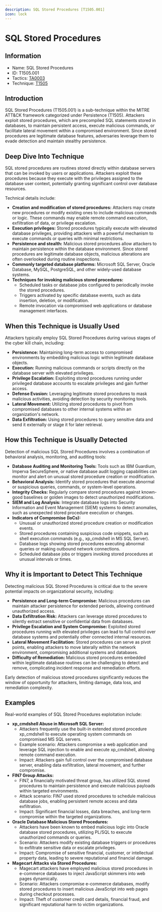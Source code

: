 ```yaml
---
description: SQL Stored Procedures [T1505.001]
icon: lock
---
```


# SQL Stored Procedures

## Information

* Name: SQL Stored Procedures
* ID: T1505.001
* Tactics: [TA0003](../)
* Technique: [T1505](./)

## Introduction

SQL Stored Procedures (T1505.001) is a sub-technique within the MITRE ATT\&CK framework categorized under Persistence (T1505). Attackers exploit stored procedures, which are precompiled SQL statements stored in databases, to maintain persistent access, execute malicious commands, or facilitate lateral movement within a compromised environment. Since stored procedures are legitimate database features, adversaries leverage them to evade detection and maintain stealthy persistence.

## Deep Dive Into Technique

SQL stored procedures are routines stored directly within database servers that can be invoked by users or applications. Attackers exploit these procedures because they execute with the privileges assigned to the database user context, potentially granting significant control over database resources.

Technical details include:

* **Creation and modification of stored procedures:** Attackers may create new procedures or modify existing ones to include malicious commands or logic. These commands may enable remote command execution, exfiltration of data, or privilege escalation.
* **Execution privileges:** Stored procedures typically execute with elevated database privileges, providing attackers with a powerful mechanism to execute commands or queries with minimal restrictions.
* **Persistence and stealth:** Malicious stored procedures allow attackers to maintain persistence within the database environment. Since stored procedures are legitimate database objects, malicious alterations are often overlooked during routine inspections.
* **Commonly targeted database platforms:** Microsoft SQL Server, Oracle Database, MySQL, PostgreSQL, and other widely-used database systems.
* **Techniques for invoking malicious stored procedures:**
  * Scheduled tasks or database jobs configured to periodically invoke the stored procedures.
  * Triggers activated by specific database events, such as data insertion, deletion, or modification.
  * Remote invocation via compromised web applications or database management interfaces.

## When this Technique is Usually Used

Attackers typically employ SQL Stored Procedures during various stages of the cyber kill chain, including:

* **Persistence:** Maintaining long-term access to compromised environments by embedding malicious logic within legitimate database objects.
* **Execution:** Running malicious commands or scripts directly on the database server with elevated privileges.
* **Privilege Escalation:** Exploiting stored procedures running under privileged database accounts to escalate privileges and gain further access.
* **Defense Evasion:** Leveraging legitimate stored procedures to mask malicious activities, avoiding detection by security monitoring tools.
* **Lateral Movement:** Utilizing stored procedures to pivot from compromised databases to other internal systems within an organization's network.
* **Data Exfiltration:** Using stored procedures to query sensitive data and send it externally or stage it for later retrieval.

## How this Technique is Usually Detected

Detection of malicious SQL Stored Procedures involves a combination of behavioral analysis, monitoring, and auditing tools:

* **Database Auditing and Monitoring Tools:** Tools such as IBM Guardium, Imperva SecureSphere, or native database audit logging capabilities can monitor and alert on unusual stored procedure creation or modification.
* **Behavioral Analysis:** Identify stored procedures that execute abnormal or suspicious queries, commands, or system-level operations.
* **Integrity Checks:** Regularly compare stored procedures against known-good baselines or golden images to detect unauthorized modifications.
* **SIEM and Log Analysis:** Integrate database logs into Security Information and Event Management (SIEM) systems to detect anomalies, such as unexpected stored procedure execution or changes.
* **Indicators of Compromise (IoCs):**
  * Unusual or unauthorized stored procedure creation or modification events.
  * Stored procedures containing suspicious code snippets, such as shell execution commands (e.g., xp\_cmdshell in MS SQL Server).
  * Database logs showing stored procedures executing abnormal queries or making outbound network connections.
  * Scheduled database jobs or triggers invoking stored procedures at unusual intervals or times.

## Why it is Important to Detect This Technique

Detecting malicious SQL Stored Procedures is critical due to the severe potential impacts on organizational security, including:

* **Persistence and Long-term Compromise:** Malicious procedures can maintain attacker persistence for extended periods, allowing continued unauthorized access.
* **Data Exfiltration Risk:** Attackers can leverage stored procedures to silently extract sensitive or confidential data from databases.
* **Privilege Escalation and System Compromise:** Exploited stored procedures running with elevated privileges can lead to full control over database systems and potentially other connected internal resources.
* **Lateral Movement Facilitation:** Stored procedures can serve as pivot points, enabling attackers to move laterally within the network environment, compromising additional systems and databases.
* **Difficulty of Remediation:** Malicious stored procedures embedded within legitimate database routines can be challenging to detect and remove, complicating incident response and remediation efforts.

Early detection of malicious stored procedures significantly reduces the window of opportunity for attackers, limiting damage, data loss, and remediation complexity.

## Examples

Real-world examples of SQL Stored Procedures exploitation include:

* **xp\_cmdshell Abuse in Microsoft SQL Server:**
  * Attackers frequently use the built-in extended stored procedure xp\_cmdshell to execute operating system commands on compromised MS SQL servers.
  * Example scenario: Attackers compromise a web application and leverage SQL injection to enable and execute xp\_cmdshell, allowing remote command execution.
  * Impact: Attackers gain full control over the compromised database server, enabling data exfiltration, lateral movement, and further compromise.
* **FIN7 Group Attacks:**
  * FIN7, a financially motivated threat group, has utilized SQL stored procedures to maintain persistence and execute malicious payloads within targeted environments.
  * Attack scenario: FIN7 used stored procedures to schedule malicious database jobs, enabling persistent remote access and data exfiltration.
  * Impact: Significant financial losses, data breaches, and long-term compromise within the targeted organizations.
* **Oracle Database Malicious Stored Procedures:**
  * Attackers have been known to embed malicious logic into Oracle database stored procedures, utilizing PL/SQL to execute unauthorized commands or queries.
  * Scenario: Attackers modify existing database triggers or procedures to exfiltrate sensitive data or escalate privileges.
  * Impact: Compromise of sensitive financial, customer, or intellectual property data, leading to severe reputational and financial damage.
* **Magecart Attacks via Stored Procedures:**
  * Magecart attackers have employed malicious stored procedures in e-commerce databases to inject JavaScript skimmers into web pages dynamically.
  * Scenario: Attackers compromise e-commerce databases, modify stored procedures to insert malicious JavaScript into web pages during checkout processes.
  * Impact: Theft of customer credit card details, financial fraud, and significant reputational harm to victim organizations.
